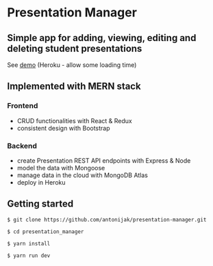 # Presentation Manager

## Simple app for adding, viewing, editing and deleting student presentations

See [demo](https://presentation-app-integrify.herokuapp.com) 
(Heroku - allow some loading time)

## Implemented with MERN stack

### Frontend
- CRUD functionalities with React & Redux
- consistent design with Bootstrap

### Backend

- create Presentation REST API endpoints with Express & Node
- model the data with Mongoose
- manage data in the cloud with MongoDB Atlas
- deploy in Heroku

## Getting started

`$ git clone https://github.com/antonijak/presentation-manager.git`

`$ cd presentation_manager`

`$ yarn install`

`$ yarn run dev`
